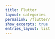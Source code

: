 ```yaml
---
title: Flutter
layout: categories
permalink: /flutter/
show_excerpts: true
entries_layout: list
---
```

